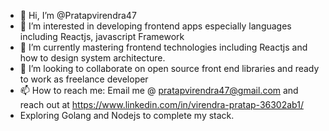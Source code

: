 - 👋 Hi, I’m @Pratapvirendra47
- 👀 I’m interested in developing frontend apps especially languages including Reactjs, javascript Framework
- 🌱 I’m currently mastering frontend technologies including Reactjs and how to design system architecture.
- 💞️ I’m looking to collaborate on open source front end libraries and ready to work as freelance developer
- 📫 How to reach me: Email me @ pratapvirendra47@gmail.com and reach out at https://www.linkedin.com/in/virendra-pratap-36302ab1/
- Exploring Golang and Nodejs to complete my stack.
<!---
Pratapvirendra47/Pratapvirendra47 is a ✨ special ✨ repository because its `README.md` (this file) appears on your GitHub profile.
You can click the Preview link to take a look at your changes.
--->
